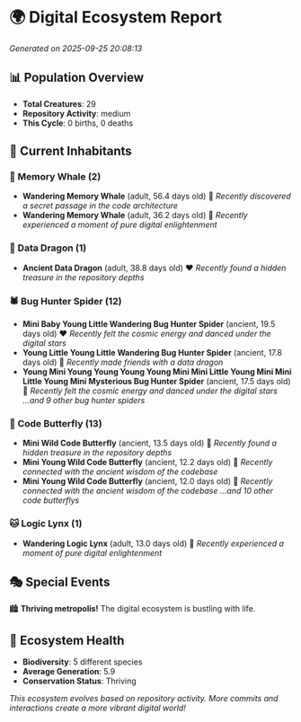 # 🌍 Digital Ecosystem Report
*Generated on 2025-09-25 20:08:13*

## 📊 Population Overview
- **Total Creatures**: 29
- **Repository Activity**: medium
- **This Cycle**: 0 births, 0 deaths

## 👥 Current Inhabitants

### 🐋 Memory Whale (2)
- **Wandering Memory Whale** (adult, 56.4 days old) 💛
  *Recently discovered a secret passage in the code architecture*
- **Wandering Memory Whale** (adult, 36.2 days old) 💛
  *Recently experienced a moment of pure digital enlightenment*

### 🐉 Data Dragon (1)
- **Ancient Data Dragon** (adult, 38.8 days old) ❤️
  *Recently found a hidden treasure in the repository depths*

### 🕷️ Bug Hunter Spider (12)
- **Mini Baby Young Little Wandering Bug Hunter Spider** (ancient, 19.5 days old) ❤️
  *Recently felt the cosmic energy and danced under the digital stars*
- **Young Little Young Little Wandering Bug Hunter Spider** (ancient, 17.8 days old) 💛
  *Recently made friends with a data dragon*
- **Young Mini Young Young Young Young Mini Mini Little Young Mini Mini Little Young Mini Mysterious Bug Hunter Spider** (ancient, 17.5 days old) 💚
  *Recently felt the cosmic energy and danced under the digital stars*
  *...and 9 other bug hunter spiders*

### 🦋 Code Butterfly (13)
- **Mini Wild Code Butterfly** (ancient, 13.5 days old) 💛
  *Recently found a hidden treasure in the repository depths*
- **Mini Young Wild Code Butterfly** (ancient, 12.2 days old) 💚
  *Recently connected with the ancient wisdom of the codebase*
- **Mini Young Wild Code Butterfly** (ancient, 12.0 days old) 💛
  *Recently connected with the ancient wisdom of the codebase*
  *...and 10 other code butterflys*

### 🐱 Logic Lynx (1)
- **Wandering Logic Lynx** (adult, 13.0 days old) 💚
  *Recently experienced a moment of pure digital enlightenment*

## 🎭 Special Events

🏙️ **Thriving metropolis!** The digital ecosystem is bustling with life.

## 🔬 Ecosystem Health
- **Biodiversity**: 5 different species
- **Average Generation**: 5.9
- **Conservation Status**: Thriving

*This ecosystem evolves based on repository activity. More commits and interactions create a more vibrant digital world!*